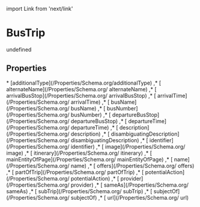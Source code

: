 import Link from 'next/link'
# BusTrip

undefined

## Properties

<Grid>
* [additionalType](/Properties/Schema.org/additionalType)
,* [ alternateName](/Properties/Schema.org/ alternateName)
,* [ arrivalBusStop](/Properties/Schema.org/ arrivalBusStop)
,* [ arrivalTime](/Properties/Schema.org/ arrivalTime)
,* [ busName](/Properties/Schema.org/ busName)
,* [ busNumber](/Properties/Schema.org/ busNumber)
,* [ departureBusStop](/Properties/Schema.org/ departureBusStop)
,* [ departureTime](/Properties/Schema.org/ departureTime)
,* [ description](/Properties/Schema.org/ description)
,* [ disambiguatingDescription](/Properties/Schema.org/ disambiguatingDescription)
,* [ identifier](/Properties/Schema.org/ identifier)
,* [ image](/Properties/Schema.org/ image)
,* [ itinerary](/Properties/Schema.org/ itinerary)
,* [ mainEntityOfPage](/Properties/Schema.org/ mainEntityOfPage)
,* [ name](/Properties/Schema.org/ name)
,* [ offers](/Properties/Schema.org/ offers)
,* [ partOfTrip](/Properties/Schema.org/ partOfTrip)
,* [ potentialAction](/Properties/Schema.org/ potentialAction)
,* [ provider](/Properties/Schema.org/ provider)
,* [ sameAs](/Properties/Schema.org/ sameAs)
,* [ subTrip](/Properties/Schema.org/ subTrip)
,* [ subjectOf](/Properties/Schema.org/ subjectOf)
,* [ url](/Properties/Schema.org/ url)

</Grid>


